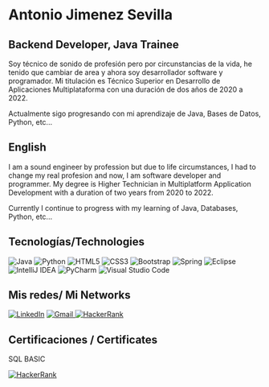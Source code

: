 # Antonio Jimenez Sevilla

## Backend Developer, Java Trainee

Soy técnico de sonido de profesión pero por circunstancias de la vida, he tenido que cambiar de area y ahora soy desarrollador software y programador. Mi titulación es Técnico Superior en Desarrollo de Aplicaciones Multiplataforma con una duración de dos años de 2020 a 2022.

Actualmente sigo progresando con mi aprendizaje de Java, Bases de Datos, Python, etc...

## English

I am a sound engineer by profession but due to life circumstances, I had to change my real profesion and now, I am software developer and programmer. My degree is Higher Technician in Multiplatform Application Development with a duration of two years from 2020 to 2022.

Currently I continue to progress with my learning of Java, Databases, Python, etc...

## Tecnologías/Technologies

![Java](https://img.shields.io/badge/java-%23ED8B00.svg?style=for-the-badge&logo=java&logoColor=white) ![Python](https://img.shields.io/badge/python-3670A0?style=for-the-badge&logo=python&logoColor=ffdd54) ![HTML5](https://img.shields.io/badge/html5-%23E34F26.svg?style=for-the-badge&logo=html5&logoColor=white) ![CSS3](https://img.shields.io/badge/css3-%231572B6.svg?style=for-the-badge&logo=css3&logoColor=white) ![Bootstrap](https://img.shields.io/badge/bootstrap-%23563D7C.svg?style=for-the-badge&logo=bootstrap&logoColor=white) ![Spring](https://img.shields.io/badge/spring-%236DB33F.svg?style=for-the-badge&logo=spring&logoColor=white) ![Eclipse](https://img.shields.io/badge/Eclipse-FE7A16.svg?style=for-the-badge&logo=Eclipse&logoColor=white) ![IntelliJ IDEA](https://img.shields.io/badge/IntelliJIDEA-000000.svg?style=for-the-badge&logo=intellij-idea&logoColor=white) ![PyCharm](https://img.shields.io/badge/pycharm-143?style=for-the-badge&logo=pycharm&logoColor=black&color=black&labelColor=green) ![Visual Studio Code](https://img.shields.io/badge/Visual%20Studio%20Code-0078d7.svg?style=for-the-badge&logo=visual-studio-code&logoColor=white) 

## Mis redes/ Mi Networks

[![LinkedIn](https://img.shields.io/badge/linkedin-%230077B5.svg?style=for-the-badge&logo=linkedin&logoColor=white)](https://www.linkedin.com/in/antonio-jimenez-sevilla-a0bb7a34/) [![Gmail](https://img.shields.io/badge/Gmail-D14836?style=for-the-badge&logo=gmail&logoColor=white) ](mailto:antjimenez1@gmail.com) [![HackerRank](https://img.shields.io/badge/-Hackerrank-2EC866?style=for-the-badge&logo=HackerRank&logoColor=white)](https://www.hackerrank.com/antjimenez1)

## Certificaciones / Certificates

SQL BASIC

[![HackerRank](https://img.shields.io/badge/-Hackerrank-2EC866?style=for-the-badge&logo=HackerRank&logoColor=white)](https://www.hackerrank.com/certificates/iframe/a639b41450f5)

